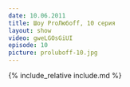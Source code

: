 ```yaml
---
date: 10.06.2011
title: Шоу ProЛюбoff, 10 серия
layout: show
video: gweLGOsGiUI
episode: 10
picture: proluboff-10.jpg
---
```


{% include_relative include.md %}
